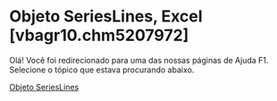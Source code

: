 
# Objeto SeriesLines, Excel [vbagr10.chm5207972]

Olá! Você foi redirecionado para uma das nossas páginas de Ajuda F1. Selecione o tópico que estava procurando abaixo.

[Objeto SeriesLines](http://msdn.microsoft.com/library/958145eb-8801-b285-b3b4-99fd7b7882ed%28Office.15%29.aspx)
